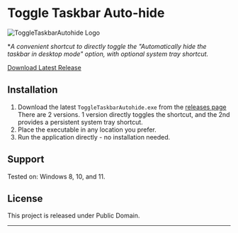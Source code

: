 # Toggle Taskbar Auto-hide

![ToggleTaskbarAutohide Logo](demo.gif)

**A convenient shortcut to directly toggle the "Automatically hide the taskbar in desktop mode" option, with optional system tray shortcut.*


[Download Latest Release](https://github.com/FreelanceProgrammingServices/ToggleTaskbarAutohide/releases/latest)

</div>

## Installation

1. Download the latest `ToggleTaskbarAutohide.exe` from the [releases page](https://github.com/yourusername/ToggleTaskbarAutohide/releases/latest) 
  There are 2 versions. 1 version directly toggles the shortcut, and the 2nd provides a persistent system tray shortcut.
2. Place the executable in any location you prefer.
3. Run the application directly - no installation needed.

## Support
Tested on:
  Windows 8, 10, and 11.


## License

This project is released under Public Domain.

---

</div>
